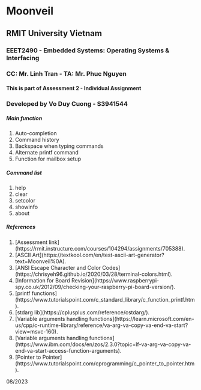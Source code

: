 # Moonveil
## RMIT University Vietnam
### EEET2490 - Embedded Systems: Operating Systems & Interfacing
### CC: Mr. Linh Tran - TA: Mr. Phuc Nguyen
#### This is part of Assessment 2 - Individual Assignment

### Developed by Vo Duy Cuong - S3941544
##### Main function
<ol>
    <li>Auto-completion</li>
    <li>Command history</li>
    <li>Backspace when typing commands</li>
    <li>Alternate printf command</li>
    <li>Function for mailbox setup</li>
</ol>

##### Command list
<ol>
    <li>help</li>
    <li>clear</li>
    <li>setcolor</li>
    <li>showinfo</li>
    <li>about</li>
</ol>

##### References 
<ol>
    <li>[Assessment link](https://rmit.instructure.com/courses/104294/assignments/705388).</li>
    <li>[ASCII Art](https://textkool.com/en/test-ascii-art-generator?text=Moonveil%0A).</li>
    <li>[ANSI Escape Character and Color Codes](https://chrisyeh96.github.io/2020/03/28/terminal-colors.html).</li>
    <li>[Information for Board Revision](https://www.raspberrypi-spy.co.uk/2012/09/checking-your-raspberry-pi-board-version/).</li>
    <li>[printf functions](https://www.tutorialspoint.com/c_standard_library/c_function_printf.htm).</li>
    <li>[stdarg lib](https://cplusplus.com/reference/cstdarg/).</li>
    <li>[Variable arguments handling functions](https://learn.microsoft.com/en-us/cpp/c-runtime-library/reference/va-arg-va-copy-va-end-va-start?view=msvc-160).</li>
    <li>[Variable arguments handling functions](https://www.ibm.com/docs/en/zos/2.3.0?topic=lf-va-arg-va-copy-va-end-va-start-access-function-arguments).</li>
    <li>[Pointer to Pointer](https://www.tutorialspoint.com/cprogramming/c_pointer_to_pointer.htm).</li>
</ol>

<p>08/2023</p>